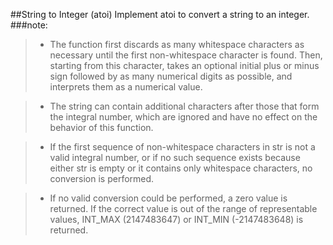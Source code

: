 ##String to Integer (atoi)
Implement atoi to convert a string to an integer.
###note:
> - The function first discards as many whitespace characters as necessary until the first non-whitespace character is found. Then, starting from this character, takes an optional initial plus or minus sign followed by as many numerical digits as possible, and interprets them as a numerical value.

> - The string can contain additional characters after those that form the integral number, which are ignored and have no effect on the behavior of this function.

> - If the first sequence of non-whitespace characters in str is not a valid integral number, or if no such sequence exists because either str is empty or it contains only whitespace characters, no conversion is performed.

> - If no valid conversion could be performed, a zero value is returned. If the correct value is out of the range of representable values, INT_MAX (2147483647) or INT_MIN (-2147483648) is returned.
